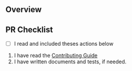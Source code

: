 ## Overview

<!--
    A clear and concise description of what this pr is about.
 -->

## PR Checklist

- [ ] I read and included theses actions below

1. I have read the [Contributing Guide](https://github.com/po4tion/eslint-plugin-component/blob/main/CONTRIBUTING.md)
2. I have written documents and tests, if needed.
